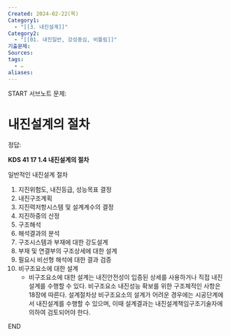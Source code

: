 ```yaml
---
Created: 2024-02-22(목)
Category1:
  - "[[3. 내진설계]]"
Category2:
  - "[[01. 내진일반, 강성중심, 비틀림]]"
기출문제: 
Sources: 
tags:
  - ✏️
aliases:
---
```

START
서브노트
문제:  
# 내진설계의 절차 

정답: 

**KDS 41 17 1.4 내진설계의 절차**

일반적인 내진설계 절차

1. 지진위험도, 내진등급, 성능목표 결정
2. 내진구조계획
3. 지진력저항시스템 및 설계계수의 결정
4. 지진하중의 산정
5. 구조해석
6. 해석결과의 분석
7. 구조시스템과 부재에 대한 강도설계
8. 부재 및 연결부의 구조상세에 대한 설계
9. 필요시 비선형 해석에 대한 결과 검증
10. 비구조요소에 대한 설계
    - 비구조요소에 대한 설계는 내진안전성이 입증된 상세를 사용하거나 직접 내진설계를 수행할 수 있다. 비구조요소 내진성능 확보를 위한 구조체적인 사항은 18장에 따른다. 설계절차상 비구조요소의 설계가 어려운 경우에는 시공단계에서 내진설계를 수행할 수 있으며, 이때 설계결과는 내진설계책임구조기술자에 의하여 검토되어야 한다.
<!--ID: 1687265196438-->
END